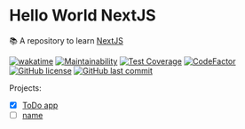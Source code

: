 # Hello World NextJS

:books: A repository to learn [NextJS](https://nextjs.org/)

[![wakatime](https://wakatime.com/badge/github/GuilhermeStracini/hello-world-nextjs.svg)](https://wakatime.com/badge/github/GuilhermeStracini/hello-world-nextjs)
[![Maintainability](https://api.codeclimate.com/v1/badges/949e3a90ac59eeba8fb1/maintainability)](https://codeclimate.com/github/GuilhermeStracini/hello-world-nextjs/maintainability)
[![Test Coverage](https://api.codeclimate.com/v1/badges/949e3a90ac59eeba8fb1/test_coverage)](https://codeclimate.com/github/GuilhermeStracini/hello-world-nextjs/test_coverage)
[![CodeFactor](https://www.codefactor.io/repository/github/GuilhermeStracini/hello-world-nextjs/badge)](https://www.codefactor.io/repository/github/GuilhermeStracini/hello-world-nextjs)
[![GitHub license](https://img.shields.io/github/license/GuilhermeStracini/hello-world-nextjs)](https://github.com/GuilhermeStracini/hello-world-nextjs)
[![GitHub last commit](https://img.shields.io/github/last-commit/GuilhermeStracini/hello-world-nextjs)](https://github.com/GuilhermeStracini/hello-world-nextjs)

Projects:

- [X] [ToDo app](/todo-list)
- [ ] [name](/name)

